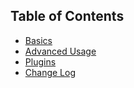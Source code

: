 ## Table of Contents

- [Basics](Basics.md)
- [Advanced Usage](Advanced.md)
- [Plugins](Plugins.md)
- [Change Log](../CHANGELOG.md)
